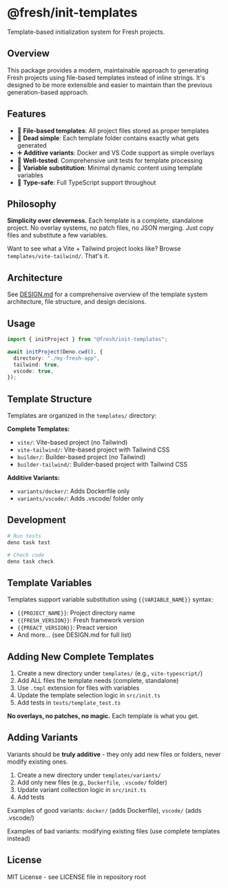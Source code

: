 # @fresh/init-templates

Template-based initialization system for Fresh projects.

## Overview

This package provides a modern, maintainable approach to generating Fresh
projects using file-based templates instead of inline strings. It's designed to
be more extensible and easier to maintain than the previous generation-based
approach.

## Features

- 📁 **File-based templates**: All project files stored as proper templates
- 🎯 **Dead simple**: Each template folder contains exactly what gets generated
- ➕ **Additive variants**: Docker and VS Code support as simple overlays
- 🧪 **Well-tested**: Comprehensive unit tests for template processing
- 🔄 **Variable substitution**: Minimal dynamic content using template variables
- 🎯 **Type-safe**: Full TypeScript support throughout

## Philosophy

**Simplicity over cleverness.** Each template is a complete, standalone project.
No overlay systems, no patch files, no JSON merging. Just copy files and
substitute a few variables.

Want to see what a Vite + Tailwind project looks like? Browse
`templates/vite-tailwind/`. That's it.

## Architecture

See [DESIGN.md](./DESIGN.md) for a comprehensive overview of the template system
architecture, file structure, and design decisions.

## Usage

```typescript
import { initProject } from "@fresh/init-templates";

await initProject(Deno.cwd(), {
  directory: "./my-fresh-app",
  tailwind: true,
  vscode: true,
});
```

## Template Structure

Templates are organized in the `templates/` directory:

**Complete Templates:**

- `vite/`: Vite-based project (no Tailwind)
- `vite-tailwind/`: Vite-based project with Tailwind CSS
- `builder/`: Builder-based project (no Tailwind)
- `builder-tailwind/`: Builder-based project with Tailwind CSS

**Additive Variants:**

- `variants/docker/`: Adds Dockerfile only
- `variants/vscode/`: Adds .vscode/ folder only

## Development

```bash
# Run tests
deno task test

# Check code
deno task check
```

## Template Variables

Templates support variable substitution using `{{VARIABLE_NAME}}` syntax:

- `{{PROJECT_NAME}}`: Project directory name
- `{{FRESH_VERSION}}`: Fresh framework version
- `{{PREACT_VERSION}}`: Preact version
- And more... (see DESIGN.md for full list)

## Adding New Complete Templates

1. Create a new directory under `templates/` (e.g., `vite-typescript/`)
2. Add ALL files the template needs (complete, standalone)
3. Use `.tmpl` extension for files with variables
4. Update the template selection logic in `src/init.ts`
5. Add tests in `tests/template_test.ts`

**No overlays, no patches, no magic.** Each template is what you get.

## Adding Variants

Variants should be **truly additive** - they only add new files or folders,
never modify existing ones.

1. Create a new directory under `templates/variants/`
2. Add only new files (e.g., `Dockerfile`, `.vscode/` folder)
3. Update variant collection logic in `src/init.ts`
4. Add tests

Examples of good variants: `docker/` (adds Dockerfile), `vscode/` (adds
.vscode/)

Examples of bad variants: modifying existing files (use complete templates
instead)

## License

MIT License - see LICENSE file in repository root
